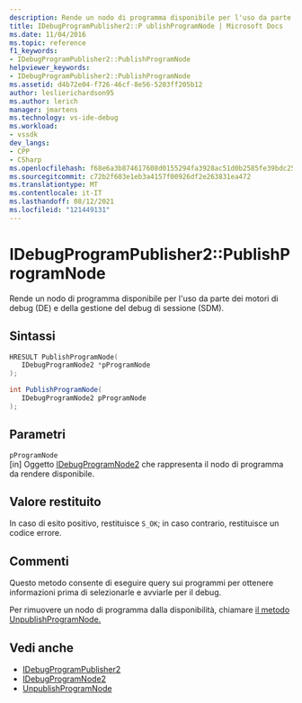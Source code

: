 ```yaml
---
description: Rende un nodo di programma disponibile per l'uso da parte dei motori di debug (DE) e della gestione del debug di sessione (SDM).
title: IDebugProgramPublisher2::P ublishProgramNode | Microsoft Docs
ms.date: 11/04/2016
ms.topic: reference
f1_keywords:
- IDebugProgramPublisher2::PublishProgramNode
helpviewer_keywords:
- IDebugProgramPublisher2::PublishProgramNode
ms.assetid: d4b72e04-f726-46cf-8e56-5203ff205b12
author: leslierichardson95
ms.author: lerich
manager: jmartens
ms.technology: vs-ide-debug
ms.workload:
- vssdk
dev_langs:
- CPP
- CSharp
ms.openlocfilehash: f68e6a3b874617608d0155294fa3928ac51d0b2585fe39bdc25edee67cfceded
ms.sourcegitcommit: c72b2f603e1eb3a4157f00926df2e263831ea472
ms.translationtype: MT
ms.contentlocale: it-IT
ms.lasthandoff: 08/12/2021
ms.locfileid: "121449131"
---
```

# <a name="idebugprogrampublisher2publishprogramnode"></a>IDebugProgramPublisher2::PublishProgramNode
Rende un nodo di programma disponibile per l'uso da parte dei motori di debug (DE) e della gestione del debug di sessione (SDM).

## <a name="syntax"></a>Sintassi

```cpp
HRESULT PublishProgramNode(
   IDebugProgramNode2 *pProgramNode
);
```

```csharp
int PublishProgramNode(
   IDebugProgramNode2 pProgramNode
);
```

## <a name="parameters"></a>Parametri
`pProgramNode`\
[in] Oggetto [IDebugProgramNode2](../../../extensibility/debugger/reference/idebugprogramnode2.md) che rappresenta il nodo di programma da rendere disponibile.

## <a name="return-value"></a>Valore restituito
 In caso di esito positivo, restituisce `S_OK`; in caso contrario, restituisce un codice errore.

## <a name="remarks"></a>Commenti
 Questo metodo consente di eseguire query sui programmi per ottenere informazioni prima di selezionarle e avviarle per il debug.

 Per rimuovere un nodo di programma dalla disponibilità, chiamare [il metodo UnpublishProgramNode.](../../../extensibility/debugger/reference/idebugprogrampublisher2-unpublishprogramnode.md)

## <a name="see-also"></a>Vedi anche
- [IDebugProgramPublisher2](../../../extensibility/debugger/reference/idebugprogrampublisher2.md)
- [IDebugProgramNode2](../../../extensibility/debugger/reference/idebugprogramnode2.md)
- [UnpublishProgramNode](../../../extensibility/debugger/reference/idebugprogrampublisher2-unpublishprogramnode.md)
